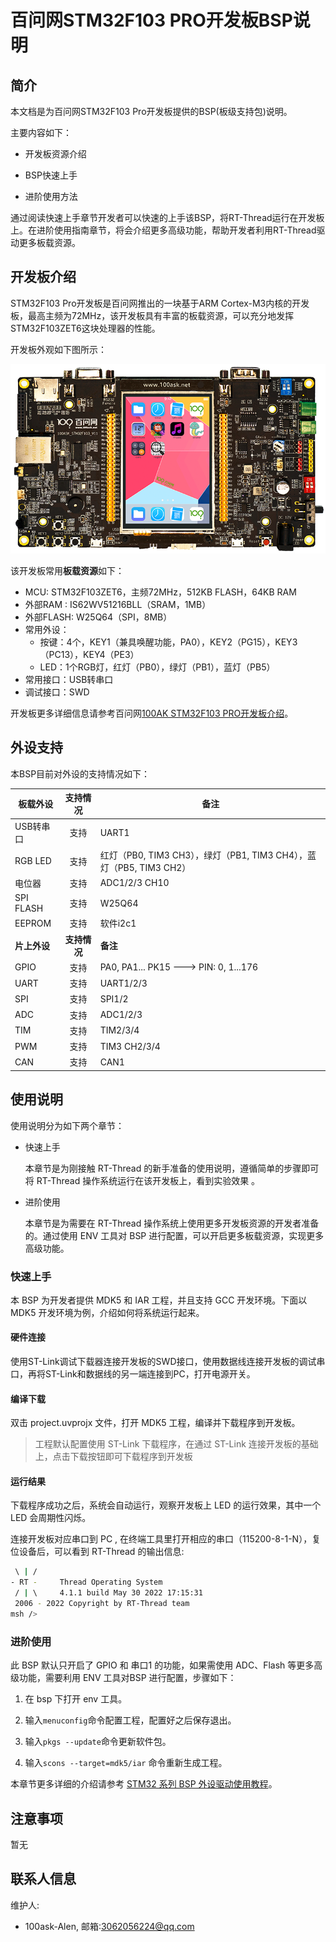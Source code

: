 # 百问网STM32F103 PRO开发板BSP说明

## 简介

本文档是为百问网STM32F103 Pro开发板提供的BSP(板级支持包)说明。

主要内容如下：

* 开发板资源介绍
* BSP快速上手

* 进阶使用方法

通过阅读快速上手章节开发者可以快速的上手该BSP，将RT-Thread运行在开发板上。在进阶使用指南章节，将会介绍更多高级功能，帮助开发者利用RT-Thread驱动更多板载资源。

## 开发板介绍

STM32F103 Pro开发板是百问网推出的一块基于ARM Cortex-M3内核的开发板，最高主频为72MHz，该开发板具有丰富的板载资源，可以充分地发挥STM32F103ZET6这块处理器的性能。

开发板外观如下图所示：

![board](figures/board.png)

该开发板常用**板载资源**如下：

* MCU: STM32F103ZET6，主频72MHz，512KB FLASH，64KB RAM
* 外部RAM : IS62WV51216BLL（SRAM，1MB）
* 外部FLASH: W25Q64（SPI，8MB）
* 常用外设：
  * 按键：4个，KEY1（兼具唤醒功能，PA0），KEY2（PG15），KEY3（PC13），KEY4（PE3）
  * LED：1个RGB灯，红灯（PB0），绿灯（PB1），蓝灯（PB5）
* 常用接口：USB转串口
* 调试接口：SWD

开发板更多详细信息请参考百问网[100AK STM32F103 PRO开发板介绍](https://item.taobao.com/item.htm?spm=a1z10.5-c-s.w4002-18944745104.44.5ac45a43rRV6kG&id=676044382014)。

## 外设支持

本BSP目前对外设的支持情况如下：

| 板载外设     |   支持情况   | 备注                                                         |
| ------------ | :----------: | ------------------------------------------------------------ |
| USB转串口    |     支持     | UART1                                                        |
| RGB LED      |     支持     | 红灯（PB0, TIM3 CH3），绿灯（PB1, TIM3 CH4），蓝灯（PB5, TIM3 CH2） |
| 电位器       |     支持     | ADC1/2/3 CH10                                                |
| SPI FLASH    |     支持     | W25Q64                                                       |
| EEPROM       |     支持     | 软件i2c1                                                     |
| **片上外设** | **支持情况** | **备注**                                                     |
| GPIO         |     支持     | PA0, PA1... PK15 ---> PIN: 0, 1...176                        |
| UART         |     支持     | UART1/2/3                                                    |
| SPI          |     支持     | SPI1/2                                                       |
| ADC          |     支持     | ADC1/2/3                                                     |
| TIM          |     支持     | TIM2/3/4                                                     |
| PWM          |     支持     | TIM3 CH2/3/4                                                 |
| CAN          |     支持     | CAN1                                                         |

## 使用说明

使用说明分为如下两个章节：

- 快速上手

  本章节是为刚接触 RT-Thread 的新手准备的使用说明，遵循简单的步骤即可将 RT-Thread 操作系统运行在该开发板上，看到实验效果 。

- 进阶使用

  本章节是为需要在 RT-Thread 操作系统上使用更多开发板资源的开发者准备的。通过使用 ENV 工具对 BSP 进行配置，可以开启更多板载资源，实现更多高级功能。

### 快速上手

本 BSP 为开发者提供 MDK5 和 IAR 工程，并且支持 GCC 开发环境。下面以 MDK5 开发环境为例，介绍如何将系统运行起来。

#### 硬件连接

使用ST-Link调试下载器连接开发板的SWD接口，使用数据线连接开发板的调试串口，再将ST-Link和数据线的另一端连接到PC，打开电源开关。

#### 编译下载

双击 project.uvprojx 文件，打开 MDK5 工程，编译并下载程序到开发板。

> 工程默认配置使用 ST-Link 下载程序，在通过 ST-Link 连接开发板的基础上，点击下载按钮即可下载程序到开发板

#### 运行结果

下载程序成功之后，系统会自动运行，观察开发板上 LED 的运行效果，其中一个 LED 会周期性闪烁。

连接开发板对应串口到 PC , 在终端工具里打开相应的串口（115200-8-1-N），复位设备后，可以看到 RT-Thread 的输出信息:

```bash
 \ | /
- RT -     Thread Operating System
 / | \     4.1.1 build May 30 2022 17:15:31
 2006 - 2022 Copyright by RT-Thread team
msh />
```

### 进阶使用

此 BSP 默认只开启了 GPIO 和 串口1 的功能，如果需使用 ADC、Flash 等更多高级功能，需要利用 ENV 工具对BSP 进行配置，步骤如下：

1. 在 bsp 下打开 env 工具。

2. 输入`menuconfig`命令配置工程，配置好之后保存退出。

3. 输入`pkgs --update`命令更新软件包。

4. 输入`scons --target=mdk5/iar` 命令重新生成工程。

本章节更多详细的介绍请参考 [STM32 系列 BSP 外设驱动使用教程](../docs/STM32系列BSP外设驱动使用教程.md)。

## 注意事项

暂无

## 联系人信息

维护人: 

* 100ask-Alen, 邮箱:<3062056224@qq.com>